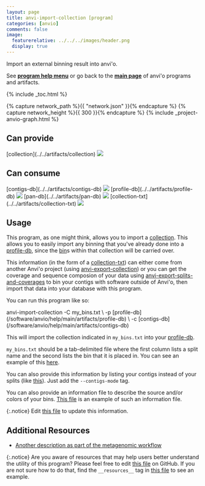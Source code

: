 ```yaml
---
layout: page
title: anvi-import-collection [program]
categories: [anvio]
comments: false
image:
  featurerelative: ../../../images/header.png
  display: true
---
```


Import an external binning result into anvi&#x27;o.

See **[program help menu](../../../../vignette#anvi-import-collection)** or go back to the **[main page](../../)** of anvi'o programs and artifacts.


{% include _toc.html %}
<div id="svg" class="subnetwork"></div>
{% capture network_path %}{{ "network.json" }}{% endcapture %}
{% capture network_height %}{{ 300 }}{% endcapture %}
{% include _project-anvio-graph.html %}


## Can provide

<p style="text-align: left" markdown="1"><span class="artifact-p">[collection](../../artifacts/collection) <img src="../../images/icons/COLLECTION.png" class="artifact-icon-mini" /></span></p>

## Can consume

<p style="text-align: left" markdown="1"><span class="artifact-r">[contigs-db](../../artifacts/contigs-db) <img src="../../images/icons/DB.png" class="artifact-icon-mini" /></span> <span class="artifact-r">[profile-db](../../artifacts/profile-db) <img src="../../images/icons/DB.png" class="artifact-icon-mini" /></span> <span class="artifact-r">[pan-db](../../artifacts/pan-db) <img src="../../images/icons/DB.png" class="artifact-icon-mini" /></span> <span class="artifact-r">[collection-txt](../../artifacts/collection-txt) <img src="../../images/icons/TXT.png" class="artifact-icon-mini" /></span></p>

## Usage


This program, as one might think, allows you to import a <span class="artifact-n">[collection](/software/anvio/help/main/artifacts/collection)</span>. This allows you to easily import any binning that you've already done into a <span class="artifact-n">[profile-db](/software/anvio/help/main/artifacts/profile-db)</span>, since the <span class="artifact-n">[bin](/software/anvio/help/main/artifacts/bin)</span>s within that collection will be carried over. 

This information (in the form of a <span class="artifact-n">[collection-txt](/software/anvio/help/main/artifacts/collection-txt)</span>) can either come from another Anvi'o project (using <span class="artifact-n">[anvi-export-collection](/software/anvio/help/main/programs/anvi-export-collection)</span>) or you can get the coverage and sequence composion of your data using <span class="artifact-n">[anvi-export-splits-and-coverages](/software/anvio/help/main/programs/anvi-export-splits-and-coverages)</span> to bin your contigs with software outside of Anvi'o, then import that data into your database with this program. 

You can run this program like so: 

<div class="codeblock" markdown="1">
anvi&#45;import&#45;collection &#45;C my_bins.txt \
                        &#45;p <span class="artifact&#45;n">[profile&#45;db](/software/anvio/help/main/artifacts/profile&#45;db)</span> \
                        &#45;c <span class="artifact&#45;n">[contigs&#45;db](/software/anvio/help/main/artifacts/contigs&#45;db)</span> 
</div>

This will import the collection indicated in `my_bins.txt` into your <span class="artifact-n">[profile-db](/software/anvio/help/main/artifacts/profile-db)</span>. 

`my_bins.txt` should be a tab-delimited file where the first column lists a split name and the second lists the bin that it is placed in. You can see an example of this [here](https://github.com/merenlab/anvio/blob/master/anvio/tests/sandbox/example_files_for_external_binning_results/external_binning_of_splits.txt). 

You can also provide this information by listing your contigs instead of your splits (like [this](https://github.com/merenlab/anvio/blob/master/anvio/tests/sandbox/example_files_for_external_binning_results/external_binning_of_contigs.txt)). Just add the `--contigs-mode` tag. 

You can also provide an information file to describe the source and/or colors of your bins. [This file](https://github.com/merenlab/anvio/blob/master/anvio/tests/sandbox/example_files_for_external_binning_results/example_bins_info_file.txt) is an example of such an information file. 




{:.notice}
Edit [this file](https://github.com/merenlab/anvio/tree/master/anvio/docs/programs/anvi-import-collection.md) to update this information.


## Additional Resources


* [Another description as part of the metagenomic workflow](http://merenlab.org/2016/06/22/anvio-tutorial-v2/#anvi-import-collection)


{:.notice}
Are you aware of resources that may help users better understand the utility of this program? Please feel free to edit [this file](https://github.com/merenlab/anvio/tree/master/bin/anvi-import-collection) on GitHub. If you are not sure how to do that, find the `__resources__` tag in [this file](https://github.com/merenlab/anvio/blob/master/bin/anvi-interactive) to see an example.
